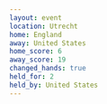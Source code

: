```yaml
---
layout: event
location: Utrecht
home: England
away: United States
home_score: 6
away_score: 19
changed_hands: true
held_for: 2
held_by: United States
---
```

